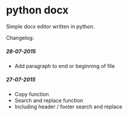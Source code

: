 # python docx

Simple docx editor written in python.

Changelog:

##### 28-07-2015
- Add paragraph to end or beginning of file

##### 27-07-2015
- Copy function
- Search and replace function
- Including header / footer search and replace
